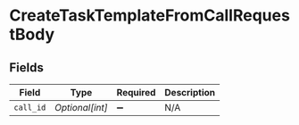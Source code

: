 # CreateTaskTemplateFromCallRequestBody


## Fields

| Field              | Type               | Required           | Description        |
| ------------------ | ------------------ | ------------------ | ------------------ |
| `call_id`          | *Optional[int]*    | :heavy_minus_sign: | N/A                |